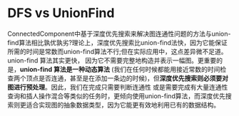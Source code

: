 # DFS vs UnionFind

ConnectedComponent中基于深度优先搜索来解决图连通性问题的方法与union-find算法相比孰优孰劣?理论上，深度优先搜索比union-find法快，因为它能保证所需的时间是常数而union-find算法不行;但在实际应用中，这点差异微不足道。union-find 算法其实更快，
因为它不需要完整地构造并表示一幅图。更重要的是，**union-find 算法是一种动态算法** (我们在任何时候都能用接近常数的时间检查两个顶点是否连通，甚至是在添加一条边的时候)，但**深度优先搜索则必须要对图进行预处理**。因此，我们在完成只需要判断连通性
或是需要完成有大量连通性查询和插人操作混合等类似的任务时，更倾向使用union-find算法，而深度优先搜索则更适合实现图的抽象数据类型，因为它能更有效地利用已有的数据结构。